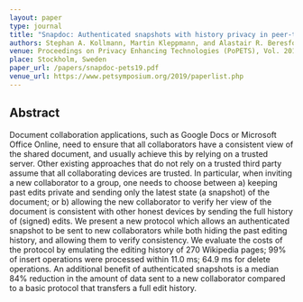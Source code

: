 ```yaml
---
layout: paper
type: journal
title: "Snapdoc: Authenticated snapshots with history privacy in peer-to-peer collaborative editing"
authors: Stephan A. Kollmann, Martin Kleppmann, and Alastair R. Beresford
venue: Proceedings on Privacy Enhancing Technologies (PoPETS), Vol. 2019, Issue 3
place: Stockholm, Sweden
paper_url: /papers/snapdoc-pets19.pdf
venue_url: https://www.petsymposium.org/2019/paperlist.php
---
```



Abstract
--------

Document collaboration applications, such as Google Docs or Microsoft Office Online, need to ensure
that all collaborators have a consistent view of the shared document, and usually achieve this by
relying on a trusted server. Other existing approaches that do not rely on a trusted third party
assume that all collaborating devices are trusted. In particular, when inviting a new collaborator
to a group, one needs to choose between a) keeping past edits private and sending only the latest
state (a snapshot) of the document; or b) allowing the new collaborator to verify her view of the
document is consistent with other honest devices by sending the full history of (signed) edits. We
present a new protocol which allows an authenticated snapshot to be sent to new collaborators while
both hiding the past editing history, and allowing them to verify consistency. We evaluate the costs
of the protocol by emulating the editing history of 270 Wikipedia pages; 99% of insert operations
were processed within 11.0 ms; 64.9 ms for delete operations. An additional benefit of authenticated
snapshots is a median 84% reduction in the amount of data sent to a new collaborator compared to
a basic protocol that transfers a full edit history.
